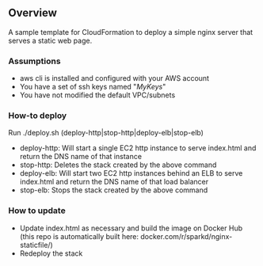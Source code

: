 ## Overview
A sample template for CloudFormation to deploy a simple nginx server that serves a static web page.

### Assumptions
- aws cli is installed and configured with your AWS account
- You have a set of ssh keys named "*MyKeys*"
- You have not modified the default VPC/subnets

### How-to deploy
Run ./deploy.sh (deploy-http|stop-http|deploy-elb|stop-elb)
- deploy-http: Will start a single EC2 http instance to serve index.html and return the DNS name of that instance
- stop-http: Deletes the stack created by the above command
- deploy-elb: Will start two EC2 http instances behind an ELB to serve index.html and return the DNS name of that load balancer
- stop-elb: Stops the stack created by the above command

### How to update
- Update index.html as necessary and build the image on Docker Hub (this repo is automatically built here: docker.com/r/sparkd/nginx-staticfile/)
- Redeploy the stack
